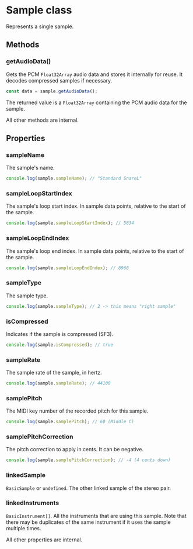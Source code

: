 # Sample class

Represents a single sample.

## Methods

### getAudioData()

Gets the PCM `Float32Array` audio data and stores it internally for reuse. It decodes compressed samples if necessary.

```js
const data = sample.getAudioData();
```

The returned value is a `Float32Array` containing the PCM audio data for the sample.

All other methods are internal.

## Properties

### sampleName

The sample's name.

```js
console.log(sample.sampleName); // "Standard SnareL"
```

### sampleLoopStartIndex

The sample's loop start index. In sample data points, relative to the start of the sample.

```js
console.log(sample.sampleLoopStartIndex); // 5834
```

### sampleLoopEndIndex

The sample's loop end index. In sample data points, relative to the start of the sample.

```js
console.log(sample.sampleLoopEndIndex); // 8968
```

### sampleType

The sample type.

```js
console.log(sample.sampleType); // 2 -> this means "right sample"
```

### isCompressed

Indicates if the sample is compressed (SF3).

```js
console.log(sample.isCompressed); // true
```

### sampleRate

The sample rate of the sample, in hertz.

```js
console.log(sample.sampleRate); // 44100
```

### samplePitch

The MIDI key number of the recorded pitch for this sample.

```js
console.log(sample.samplePitch); // 60 (Middle C)
```

### samplePitchCorrection

The pitch correction to apply in cents. It can be negative.

```js
console.log(sample.samplePitchCorrection); // -4 (4 cents down)
```

### linkedSample

`BasicSample` or `undefined`. The other linked sample of the stereo pair.

### linkedInstruments

`BasicInstrument[]`. All the instruments that are using this sample.
Note that there may be duplicates of the same instrument if it uses the sample multiple times.

All other properties are internal.